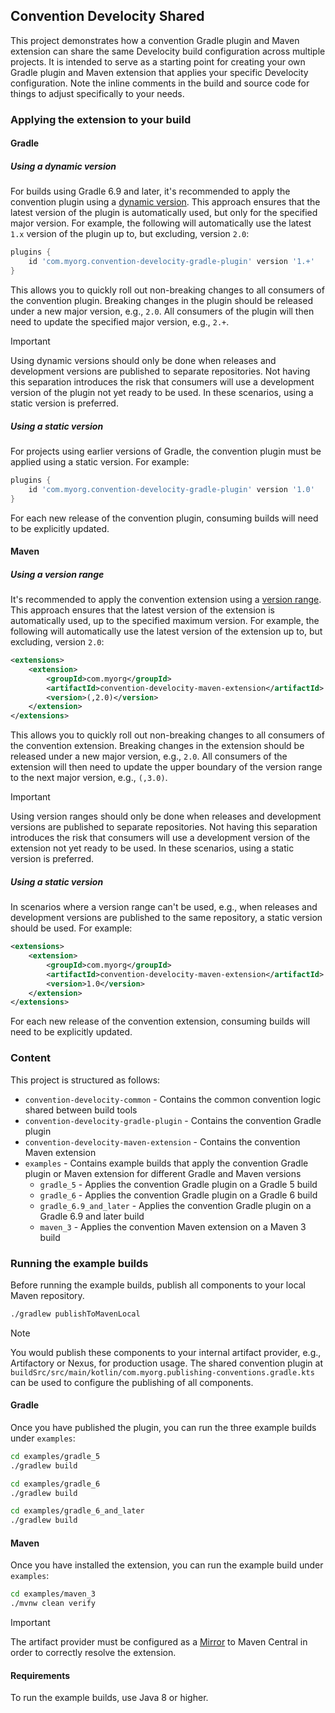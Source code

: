 ## Convention Develocity Shared

This project demonstrates how a convention Gradle plugin and Maven extension can share the same Develocity build configuration across multiple projects.
It is intended to serve as a starting point for creating your own Gradle plugin and Maven extension that applies your specific Develocity configuration.
Note the inline comments in the build and source code for things to adjust specifically to your needs.

### Applying the extension to your build

#### Gradle

##### Using a dynamic version

For builds using Gradle 6.9 and later, it's recommended to apply the convention plugin using a [dynamic version](https://docs.gradle.org/current/userguide/dynamic_versions.html).
This approach ensures that the latest version of the plugin is automatically used, but only for the specified major version.
For example, the following will automatically use the latest `1.x` version of the plugin up to, but excluding, version `2.0`:

```groovy
plugins {
    id 'com.myorg.convention-develocity-gradle-plugin' version '1.+'
}
```

This allows you to quickly roll out non-breaking changes to all consumers of the convention plugin.
Breaking changes in the plugin should be released under a new major version, e.g., `2.0`.
All consumers of the plugin will then need to update the specified major version, e.g., `2.+`.

> [!IMPORTANT]
> Using dynamic versions should only be done when releases and development versions are published to separate repositories.
> Not having this separation introduces the risk that consumers will use a development version of the plugin not yet ready to be used.
> In these scenarios, using a static version is preferred.

##### Using a static version

For projects using earlier versions of Gradle, the convention plugin must be applied using a static version.
For example:

```groovy
plugins {
    id 'com.myorg.convention-develocity-gradle-plugin' version '1.0'
}
```

For each new release of the convention plugin, consuming builds will need to be explicitly updated.

#### Maven

##### Using a version range

It's recommended to apply the convention extension using a [version range](https://maven.apache.org/enforcer/enforcer-rules/versionRanges.html).
This approach ensures that the latest version of the extension is automatically used, up to the specified maximum version.
For example, the following will automatically use the latest version of the extension up to, but excluding, version `2.0`:

```xml
<extensions>
    <extension>
        <groupId>com.myorg</groupId>
        <artifactId>convention-develocity-maven-extension</artifactId>
        <version>(,2.0)</version>
    </extension>
</extensions>
```

This allows you to quickly roll out non-breaking changes to all consumers of the convention extension.
Breaking changes in the extension should be released under a new major version, e.g., `2.0`.
All consumers of the extension will then need to update the upper boundary of the version range to the next major version, e.g., `(,3.0)`.

> [!IMPORTANT]
> Using version ranges should only be done when releases and development versions are published to separate repositories.
> Not having this separation introduces the risk that consumers will use a development version of the extension not yet ready to be used.
> In these scenarios, using a static version is preferred.

##### Using a static version

In scenarios where a version range can't be used, e.g., when releases and development versions are published to the same repository, a static version should be used.
For example:

```xml
<extensions>
    <extension>
        <groupId>com.myorg</groupId>
        <artifactId>convention-develocity-maven-extension</artifactId>
        <version>1.0</version>
    </extension>
</extensions>
```

For each new release of the convention extension, consuming builds will need to be explicitly updated.

### Content

This project is structured as follows:

* `convention-develocity-common` - Contains the common convention logic shared between build tools
* `convention-develocity-gradle-plugin` - Contains the convention Gradle plugin
* `convention-develocity-maven-extension` - Contains the convention Maven extension
* `examples` - Contains example builds that apply the convention Gradle plugin or Maven extension for different Gradle and Maven versions
    * `gradle_5` - Applies the convention Gradle plugin on a Gradle 5 build
    * `gradle_6` - Applies the convention Gradle plugin on a Gradle 6 build
    * `gradle_6.9_and_later` - Applies the convention Gradle plugin on a Gradle 6.9 and later build
    * `maven_3` - Applies the convention Maven extension on a Maven 3 build

### Running the example builds

Before running the example builds, publish all components to your local Maven repository.

```bash
./gradlew publishToMavenLocal
```

> [!NOTE]
> You would publish these components to your internal artifact provider, e.g., Artifactory or Nexus, for production usage.
> The shared convention plugin at `buildSrc/src/main/kotlin/com.myorg.publishing-conventions.gradle.kts` can be used to configure the publishing of all components.

#### Gradle

Once you have published the plugin, you can run the three example builds under `examples`:

```bash
cd examples/gradle_5
./gradlew build

cd examples/gradle_6
./gradlew build

cd examples/gradle_6_and_later
./gradlew build
``` 

#### Maven

Once you have installed the extension, you can run the example build under `examples`:

```bash
cd examples/maven_3
./mvnw clean verify
```

> [!IMPORTANT]
> The artifact provider must be configured as a [Mirror](https://maven.apache.org/guides/mini/guide-mirror-settings.html) to Maven Central in order to correctly resolve the extension.

#### Requirements

To run the example builds, use Java 8 or higher.
